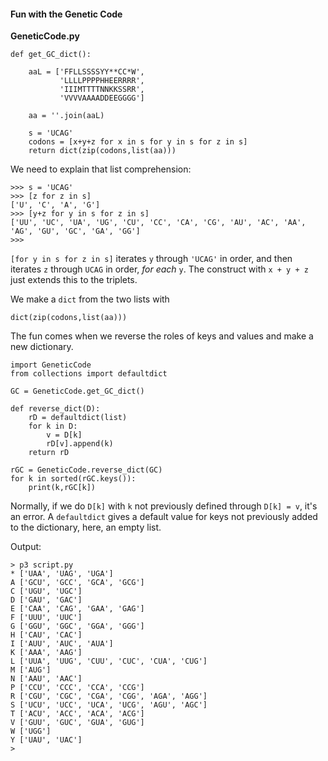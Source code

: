 #### Fun with the Genetic Code

**GeneticCode.py**

```
def get_GC_dict():

    aaL = ['FFLLSSSSYY**CC*W',
           'LLLLPPPPHHEERRRR',
           'IIIMTTTTNNKKSSRR',
           'VVVVAAAADDEEGGGG']
    
    aa = ''.join(aaL)  
        
    s = 'UCAG'
    codons = [x+y+z for x in s for y in s for z in s]
    return dict(zip(codons,list(aa)))
```
We need to explain that list comprehension:

```
>>> s = 'UCAG'
>>> [z for z in s]
['U', 'C', 'A', 'G']
>>> [y+z for y in s for z in s]
['UU', 'UC', 'UA', 'UG', 'CU', 'CC', 'CA', 'CG', 'AU', 'AC', 'AA', 'AG', 'GU', 'GC', 'GA', 'GG']
>>>
```

`[for y in s for z in s]` iterates `y` through `'UCAG'` in order, and then iterates `z` through `UCAG` in order, *for each* `y`.  The construct with `x + y + z` just extends this to the triplets.

We make a `dict` from the two lists with

```
dict(zip(codons,list(aa)))
```

The fun comes when we reverse the roles of keys and values and make a new dictionary.  

```
import GeneticCode
from collections import defaultdict

GC = GeneticCode.get_GC_dict()

def reverse_dict(D):
    rD = defaultdict(list)
    for k in D:
        v = D[k]
        rD[v].append(k)
    return rD
    
rGC = GeneticCode.reverse_dict(GC)
for k in sorted(rGC.keys()):
    print(k,rGC[k])
```

Normally, if we do `D[k]` with `k` not previously defined through `D[k] = v`, it's an error.  A `defaultdict` gives a default value for keys not previously added to the dictionary, here, an empty list.

Output:

```
> p3 script.py
* ['UAA', 'UAG', 'UGA']
A ['GCU', 'GCC', 'GCA', 'GCG']
C ['UGU', 'UGC']
D ['GAU', 'GAC']
E ['CAA', 'CAG', 'GAA', 'GAG']
F ['UUU', 'UUC']
G ['GGU', 'GGC', 'GGA', 'GGG']
H ['CAU', 'CAC']
I ['AUU', 'AUC', 'AUA']
K ['AAA', 'AAG']
L ['UUA', 'UUG', 'CUU', 'CUC', 'CUA', 'CUG']
M ['AUG']
N ['AAU', 'AAC']
P ['CCU', 'CCC', 'CCA', 'CCG']
R ['CGU', 'CGC', 'CGA', 'CGG', 'AGA', 'AGG']
S ['UCU', 'UCC', 'UCA', 'UCG', 'AGU', 'AGC']
T ['ACU', 'ACC', 'ACA', 'ACG']
V ['GUU', 'GUC', 'GUA', 'GUG']
W ['UGG']
Y ['UAU', 'UAC']
>
```